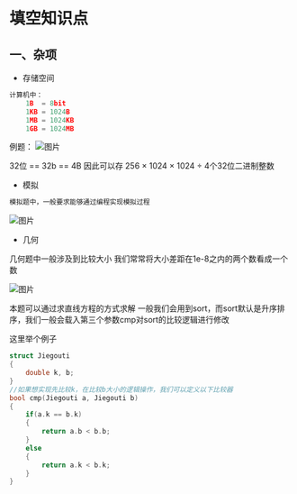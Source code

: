 # 填空知识点

## 一、杂项

* 存储空间
  
```C++
计算机中：
    1B  = 8bit
    1KB = 1024B   
    1MB = 1024KB
    1GB = 1024MB
```

例题：
![图片](C:/Users/ZAG/Desktop/Item/algorithm/lanqiaocup/笔记/image_file/int_length.png)

32位 == 32b == 4B
因此可以存 256 × 1024 × 1024 ÷ 4个32位二进制整数

* 模拟
  
```C++
模拟题中，一般要求能够通过编程实现模拟过程
```

![图片](C:/Users/ZAG/Desktop/Item/algorithm/lanqiaocup/笔记/image_file/moni_1.png)

* 几何

几何题中一般涉及到比较大小
我们常常将大小差距在1e-8之内的两个数看成一个数

![图片](C:/Users/ZAG/Desktop/Item/algorithm/lanqiaocup/笔记/image_file/tiankong_3.png)

本题可以通过求直线方程的方式求解
一般我们会用到sort，而sort默认是升序排序，我们一般会载入第三个参数cmp对sort的比较逻辑进行修改

这里举个例子

```C++
struct Jiegouti
{
    double k, b;
}
//如果想实现先比较k，在比较b大小的逻辑操作，我们可以定义以下比较器
bool cmp(Jiegouti a, Jiegouti b)
{
    if(a.k == b.k)
    {
        return a.b < b.b;
    }
    else
    {
        return a.k < b.k;
    }
}
```
